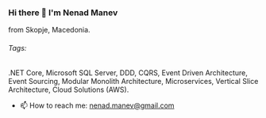 ### Hi there 👋 I'm Nenad Manev
from Skopje, Macedonia. 

<h6>Tags:</h6>
.NET Core, Microsoft SQL Server, DDD, CQRS, Event Driven Architecture, Event Sourcing, Modular Monolith Architecture, Microservices, Vertical Slice Architecture, Cloud Solutions (AWS).

- 📫 How to reach me: nenad.manev@gmail.com


  
